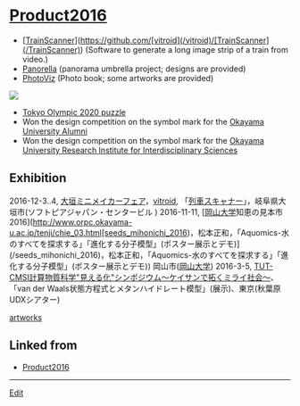 ---
---
# [Product2016](/Product2016)


* [[TrainScanner](/TrainScanner)](https://github.com/[vitroid](/vitroid)/[TrainScanner](/TrainScanner)) (Software to generate a long image strip of a train from video.)
* [Panorella](http://panorel.la) (panorama umbrella project; designs are provided)
* [PhotoViz](https://amazon.co.jp/dp/3899556453)  (Photo book; some artworks are provided)

![](https://images-na.ssl-images-amazon.com/images/I/51-x6NHoQ6L._SX347_BO1,204,203,200_.jpg)


* [Tokyo Olympic 2020 puzzle](http://www.thingiverse.com/thing:1527065)
* Won the design competition on  the symbol mark for the [Okayama University Alumni](http://www.cc.okayama-u.ac.jp/~dousou/alumni/)
* Won the design competition on the symbol mark for the [Okayama University Research Institute for Interdisciplinary Sciences](http://www.riis.okayama-u.ac.jp)

## Exhibition


2016-12-3..4, [大垣ミニメイカーフェア](http://ommf.iamas.ac.jp/)，[vitroid](/vitroid), 「[列車スキャナー](http://ommf.iamas.ac.jp/makers/113)」，岐阜県大垣市(ソフトピアジャパン・センタービル )
2016-11-11, [[岡山大学](/岡山大学)知恵の見本市2016](http://www.orpc.okayama-u.ac.jp/tenji/chie_03.html[seeds_mihonichi_2016)，松本正和，「Aquomics-水のすべてを探求する」「進化する分子模型」(ポスター展示とデモ)](/seeds_mihonichi_2016)，松本正和，「Aquomics-水のすべてを探求する」「進化する分子模型」(ポスター展示とデモ)) 岡山市([岡山大学](/岡山大学))
2016-3-5, [TUT-CMSI計算物質科学"見える化"シンポジウム～ケイサンで拓くミライ社会～](http://www.cms-initiative.jp/ja/events/20160305_mieruka)、「van der Waals状態方程式とメタンハイドレート模型」(展示)、東京(秋葉原UDXシアター)

[artworks](/artworks)



## Linked from

* [Product2016](Product2016.md)


----
[Edit](https://github.com/vitroid/vitroid.github.io/edit/master/MD/Product2016.md)
